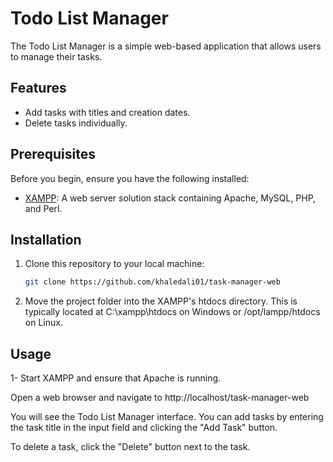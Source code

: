 # Todo List Manager

The Todo List Manager is a simple web-based application that allows users to manage their tasks.

## Features

- Add tasks with titles and creation dates.
- Delete tasks individually.

## Prerequisites

Before you begin, ensure you have the following installed:

- [XAMPP](https://www.apachefriends.org/index.html): A web server solution stack containing Apache, MySQL, PHP, and Perl.

## Installation

1. Clone this repository to your local machine:

   ```bash
   git clone https://github.com/khaledali01/task-manager-web

2. Move the project folder into the XAMPP's htdocs directory. This is typically located at C:\xampp\htdocs on Windows or /opt/lampp/htdocs on Linux.

## Usage

1- Start XAMPP and ensure that Apache is running.

Open a web browser and navigate to http://localhost/task-manager-web

You will see the Todo List Manager interface. You can add tasks by entering the task title in the input field and clicking the "Add Task" button.

To delete a task, click the "Delete" button next to the task.

